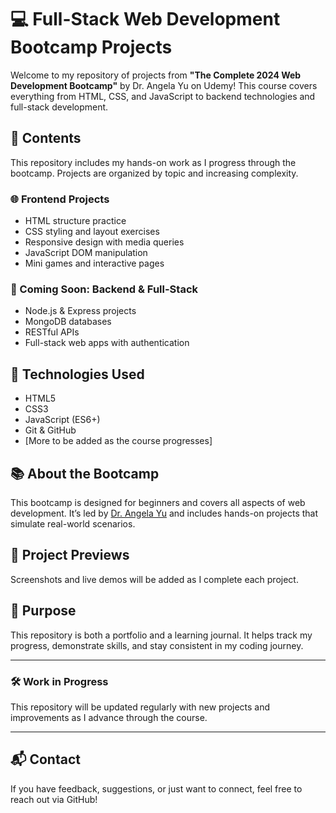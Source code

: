 # 💻 Full-Stack Web Development Bootcamp Projects

Welcome to my repository of projects from **"The Complete 2024 Web Development Bootcamp"** by Dr. Angela Yu on Udemy! This course covers everything from HTML, CSS, and JavaScript to backend technologies and full-stack development.

## 📁 Contents

This repository includes my hands-on work as I progress through the bootcamp. Projects are organized by topic and increasing complexity.

### 🌐 Frontend Projects
- HTML structure practice
- CSS styling and layout exercises
- Responsive design with media queries
- JavaScript DOM manipulation
- Mini games and interactive pages

### 🧪 Coming Soon: Backend & Full-Stack
- Node.js & Express projects
- MongoDB databases
- RESTful APIs
- Full-stack web apps with authentication

## 🚀 Technologies Used

- HTML5
- CSS3
- JavaScript (ES6+)
- Git & GitHub
- [More to be added as the course progresses]

## 📚 About the Bootcamp

This bootcamp is designed for beginners and covers all aspects of web development. It’s led by [Dr. Angela Yu](https://www.udemy.com/course/the-complete-web-development-bootcamp/) and includes hands-on projects that simulate real-world scenarios.

## 📸 Project Previews

Screenshots and live demos will be added as I complete each project.

## 📌 Purpose

This repository is both a portfolio and a learning journal. It helps track my progress, demonstrate skills, and stay consistent in my coding journey.

---

### 🛠️ Work in Progress

This repository will be updated regularly with new projects and improvements as I advance through the course.

---

## 📬 Contact

If you have feedback, suggestions, or just want to connect, feel free to reach out via GitHub!


